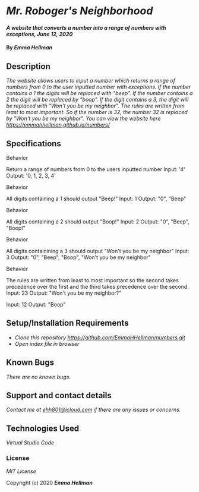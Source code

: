 # _Mr. Roboger's Neighborhood_

#### _A website that converts a number into a range of numbers with exceptions, June 12, 2020_

#### By _**Emma Hellman**_

## Description

_The website allows users to input a number which returns a range of numbers from 0 to the user inputted number with exceptions. If the number contains a 1 the digits will be replaced with "beep". If the number contains a 2 the digit will be replaced by "boop". If the digit contains a 3, the digit will be replaced with "Won't you be my neighbor". The rules are written from least to most important. So if the number is 32, the number 32 is replaced by "Won't you be my neighbor". You can view the website here https://emmahhellman.github.io/numbers/_

## Specifications

Behavior

Return a range of numbers from 0 to the users inputted number
Input: '4'
Output: '0, 1, 2, 3, 4'

Behavior

All digits containing a 1 should output "Beep!"
Input: 1
Output: "0", "Beep"

Behavior

All digits containing a 2 should output "Boop!"
Input: 2
Output: "0", "Beep", "Boop!"

Behavior

All digits containining a 3 should output "Won't you be my neighbor"
Input: 3
Output: "0", "Beep", "Boop", "Won't you be my neighbor"

Behavior

The rules are written from least to most important so the second takes precedence over the first and the third takes precedence over the second.  
Input: 23
Output: "Won't you be my neighbor?"

Input: 12 
Output: "Boop" 

## Setup/Installation Requirements

* _Clone this repository https://github.com/EmmaHHellman/numbers.git_
* _Open index file in browser_

## Known Bugs

_There are no known bugs._

## Support and contact details

_Contact me at ehh801@icloud.com if there are any issues or concerns._

## Technologies Used

_Virtual Studio Code_

### License

*MIT License*

Copyright (c) 2020 **_Emma Hellman_**